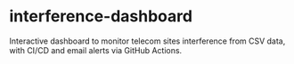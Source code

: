 # interference-dashboard
Interactive dashboard to monitor telecom sites interference from CSV data, with CI/CD and email alerts via GitHub Actions.
